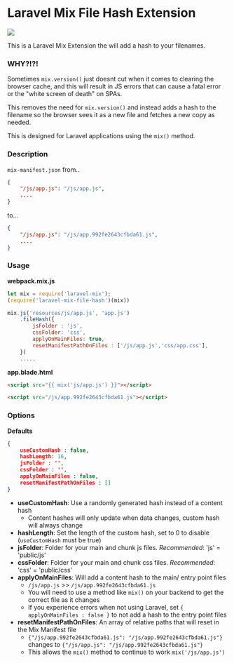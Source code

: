 # Laravel Mix File Hash Extension <!-- omit in toc -->

![](https://img.shields.io/badge/Version-1.0.0-brightgreen)

This is a Laravel Mix Extension the will add a hash to your filenames.

### WHY?!?!

Sometimes `mix.version()` just doesnt cut when it comes to clearing the browser cache, and this will result in JS errors that can cause a fatal error or the "white screen of death" on SPAs.

This removes the need for `mix.version()` and instead adds a hash to the filename so the browser sees it as a new file and fetches a new copy as needed.

This is designed for Laravel applications using the `mix()` method. 

### Description

`mix-manifest.json` from..

```json
{
	"/js/app.js": "/js/app.js",
	....
}
``` 

to...

```json
{
	"/js/app.js": "/js/app.992fe2643cfbda61.js",
	....
}
``` 


### Usage

**webpack.mix.js**

```javascript
let mix = require('laravel-mix');
(require('laravel-mix-file-hash')(mix))

mix.js('resources/js/app.js', 'app.js')
	.fileHash({
		jsFolder : 'js',
		cssFolder: 'css',
		applyOnMainFiles: true,
		resetManifestPathOnFiles : ['/js/app.js','css/app.css'],
	})
	.....
```

**app.blade.html**

```html
<script src="{{ mix('js/app.js') }}"></script>
```
```html
<script src="/js/app.992fe2643cfbda61.js"></script>
```

### Options

**Defaults**

```json
{
	useCustomHash : false,
	hashLength: 16,
	jsFolder : '',
	cssFolder : '',
	applyOnMainFiles : false,
	resetManifestPathOnFiles : []
}
```

* **useCustomHash**: Use a randomly generated hash instead of a content hash
	- Content hashes will only update when data changes, custom hash will always change
* **hashLength**: Set the length of the custom hash, set to 0 to disable (`useCustomHash` must be true)
* **jsFolder**: Folder for your main and chunk js files. *Recommended*: 'js' = 'public/js'
* **cssFolder**: Folder for your main and chunk css files. *Recommended*: 'css' = 'public/css'
* **applyOnMainFiles**: Will add a content hash to the main/ entry point files
	- `/js/app.js` >> `/js/app.992fe2643cfbda61.js`
	- You will need to use a method like `mix()` on your backend to get the correct file as it changes
	- If you experience errors when not using Laravel, set `{ applyOnMainFiles : false }` to not add a hash to the entry point files
* **resetManifestPathOnFiles**: An array of relative paths that will reset in the Mix Manifest file
	- `{"/js/app.992fe2643cfbda61.js": "/js/app.992fe2643cfbda61.js"}` changes to ``{"/js/app.js": "/js/app.992fe2643cfbda61.js"}``
	- This allows the `mix()` method to continue to work `mix('/js/app.js')`
